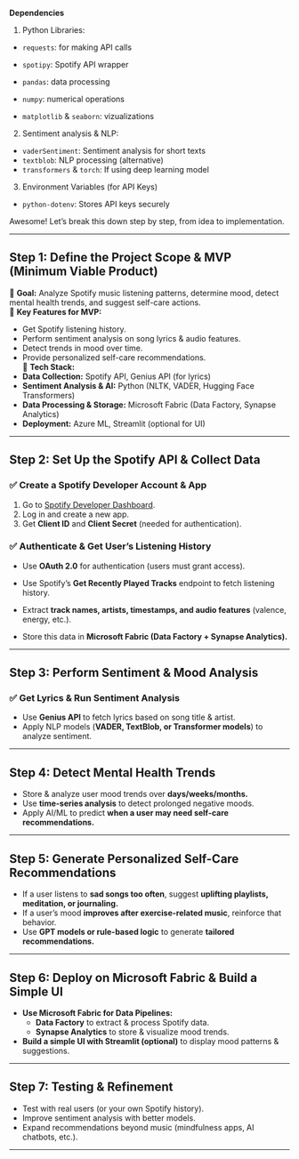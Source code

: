 **Dependencies**

1. Python Libraries: 
- `requests`: for making API calls

- `spotipy`: Spotify API wrapper

- `pandas`: data processing

- `numpy`: numerical operations

- `matplotlib` & `seaborn`: vizualizations


2. Sentiment analysis & NLP:

- `vaderSentiment`: Sentiment analysis for short texts
- `textblob`: NLP processing (alternative)
- `transformers` & `torch`: If using deep learning model

3. Environment Variables (for API Keys)
- `python-dotenv`: Stores API keys securely

Awesome! Let’s break this down step by step, from idea to implementation.  

---

## **Step 1: Define the Project Scope & MVP (Minimum Viable Product)**  
🔹 **Goal:** Analyze Spotify music listening patterns, determine mood, detect mental health trends, and suggest self-care actions.  
🔹 **Key Features for MVP:**  
- Get Spotify listening history.  
- Perform sentiment analysis on song lyrics & audio features.  
- Detect trends in mood over time.  
- Provide personalized self-care recommendations.  
🔹 **Tech Stack:**  
- **Data Collection:** Spotify API, Genius API (for lyrics)  
- **Sentiment Analysis & AI:** Python (NLTK, VADER, Hugging Face Transformers)  
- **Data Processing & Storage:** Microsoft Fabric (Data Factory, Synapse Analytics)  
- **Deployment:** Azure ML, Streamlit (optional for UI)  

---

## **Step 2: Set Up the Spotify API & Collect Data**  
### **✅ Create a Spotify Developer Account & App**  
1. Go to [Spotify Developer Dashboard](https://developer.spotify.com/dashboard/).  
2. Log in and create a new app.  
3. Get **Client ID** and **Client Secret** (needed for authentication).  

### **✅ Authenticate & Get User’s Listening History**  
- Use **OAuth 2.0** for authentication (users must grant access).  
- Use Spotify’s **Get Recently Played Tracks** endpoint to fetch listening history.  


- Extract **track names, artists, timestamps, and audio features** (valence, energy, etc.).  
- Store this data in **Microsoft Fabric (Data Factory + Synapse Analytics).**  

---

## **Step 3: Perform Sentiment & Mood Analysis**  
### **✅ Get Lyrics & Run Sentiment Analysis**  
- Use **Genius API** to fetch lyrics based on song title & artist.  
- Apply NLP models (**VADER, TextBlob, or Transformer models**) to analyze sentiment.  

---

## **Step 4: Detect Mental Health Trends**  
- Store & analyze user mood trends over **days/weeks/months.**  
- Use **time-series analysis** to detect prolonged negative moods.  
- Apply AI/ML to predict **when a user may need self-care recommendations.**  

---

## **Step 5: Generate Personalized Self-Care Recommendations**  
- If a user listens to **sad songs too often**, suggest **uplifting playlists, meditation, or journaling.**  
- If a user’s mood **improves after exercise-related music**, reinforce that behavior.  
- Use **GPT models or rule-based logic** to generate **tailored recommendations.**  

---

## **Step 6: Deploy on Microsoft Fabric & Build a Simple UI**  
- **Use Microsoft Fabric for Data Pipelines:**  
  - **Data Factory** to extract & process Spotify data.  
  - **Synapse Analytics** to store & visualize mood trends.  
- **Build a simple UI with Streamlit (optional)** to display mood patterns & suggestions.  

---

## **Step 7: Testing & Refinement**  
- Test with real users (or your own Spotify history).  
- Improve sentiment analysis with better models.  
- Expand recommendations beyond music (mindfulness apps, AI chatbots, etc.).  

---

